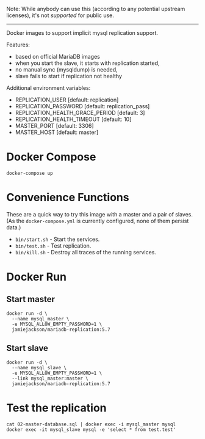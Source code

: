 Note: While anybody can use this (according to any potential upstream licenses), it's not _supported_ for public use.

----

Docker images to support implicit mysql replication support.

Features:
* based on official MariaDB images
* when you start the slave, it starts with replication started,
* no manual sync (mysqldump) is needed,
* slave fails to start if replication not healthy

Additional environment variables:
* REPLICATION_USER [default: replication]
* REPLICATION_PASSWORD [default: replication_pass]
* REPLICATION_HEALTH_GRACE_PERIOD [default: 3]
* REPLICATION_HEALTH_TIMEOUT [default: 10]
* MASTER_PORT [default: 3306]
* MASTER_HOST [default: master]

# Docker Compose

`docker-compose up`

# Convenience Functions

These are a quick way to try this image with a master and a pair of slaves. (As the `docker-compose.yml` is currently configured, none of them persist data.)

* `bin/start.sh` - Start the services.
* `bin/test.sh` - Test replication.
* `bin/kill.sh` - Destroy all traces of the running services.

# Docker Run

## Start master

```
docker run -d \
  --name mysql_master \
  -e MYSQL_ALLOW_EMPTY_PASSWORD=1 \
  jamiejackson/mariadb-replication:5.7
```

## Start slave

```
docker run -d \
  --name mysql_slave \
  -e MYSQL_ALLOW_EMPTY_PASSWORD=1 \
  --link mysql_master:master \
  jamiejackson/mariadb-replication:5.7
```

# Test the replication
```
cat 02-master-database.sql | docker exec -i mysql_master mysql
docker exec -it mysql_slave mysql -e 'select * from test.test'
```
